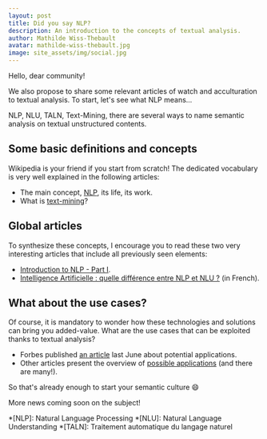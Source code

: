 ```yaml
---
layout: post
title: Did you say NLP?
description: An introduction to the concepts of textual analysis.
author: Mathilde Wiss-Thebault
avatar: mathilde-wiss-thebault.jpg
image: site_assets/img/social.jpg
---
```


Hello, dear community!

We also propose to share some relevant articles of watch and acculturation to textual analysis.
To start, let's see what NLP means...

<!--keep reading-->

NLP, NLU, TALN, Text-Mining, there are several ways to name semantic analysis on textual unstructured contents.

## Some basic definitions and concepts

Wikipedia is your friend if you start from scratch! The dedicated vocabulary is very well explained in the following articles:

* The main concept, [NLP](https://en.wikipedia.org/wiki/Natural_language_processing), its life, its work.
* What is [text-mining](https://en.wikipedia.org/wiki/Text_mining)?

## Global articles

To synthesize these concepts, I encourage you to read these two very interesting articles that include all previously seen elements:

* [Introduction to NLP - Part I](https://www.ekino.com/articles/introduction-to-nlp-part-i).
* [Intelligence Artificielle : quelle différence entre NLP et NLU ?](https://www.lemagit.fr/conseil/Intelligence-Artificielle-quelle-difference-entre-NLP-et-NLU) (in French).

## What about the use cases?

Of course, it is mandatory to wonder how these technologies and solutions can bring you added-value. What are the use cases that can be exploited thanks to textual analysis?

* Forbes published [an article](https://www.forbes.com/sites/bernardmarr/2019/06/03/5-amazing-examples-of-natural-language-processing-nlp-in-practice/#1d361fa21b30) last June about potential applications.
* Other articles present the overview of [possible applications](https://www.promptcloud.com/blog/9-best-examples-of-text-mining-analysis/)  (and there are many!).

So that's already enough to start your semantic culture :smile:

More news coming soon on the subject!


*[NLP]: Natural Language Processing
*[NLU]: Natural Language Understanding
*[TALN]: Traitement automatique du langage naturel
